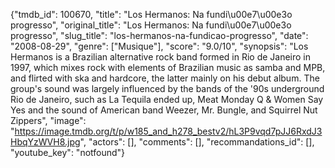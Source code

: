 {"tmdb_id": 100670, "title": "Los Hermanos: Na fundi\u00e7\u00e3o progresso", "original_title": "Los Hermanos: Na fundi\u00e7\u00e3o progresso", "slug_title": "los-hermanos-na-fundicao-progresso", "date": "2008-08-29", "genre": ["Musique"], "score": "9.0/10", "synopsis": "Los Hermanos is a Brazilian alternative rock band formed in Rio de Janeiro in 1997, which mixes rock with elements of Brazilian music as samba and MPB, and flirted with ska and hardcore, the latter mainly on his debut album. The group's sound was largely influenced by the bands of the '90s underground Rio de Janeiro, such as La Tequila ended up, Meat Monday Q & Women Say Yes and the sound of American band Weezer, Mr. Bungle, and Squirrel Nut Zippers", "image": "https://image.tmdb.org/t/p/w185_and_h278_bestv2/hL3P9vqd7pJJ6RxdJ3HbqYzWVH8.jpg", "actors": [], "comments": [], "recommandations_id": [], "youtube_key": "notfound"}